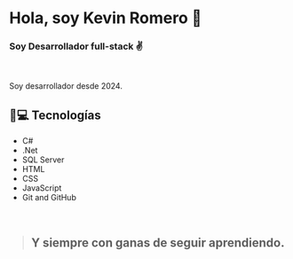 
# Hola, soy Kevin Romero 👋

### Soy Desarrollador full-stack ✌️
<!--
**KevinSRDev/KevinSRDev** is a ✨ _special_ ✨ repository because its `README.md` (this file) appears on your GitHub profile.

Here are some ideas to get you started:

- 🔭 I’m currently working on ...
- 🌱 I’m currently learning ...
- 👯 I’m looking to collaborate on ...
- 🤔 I’m looking for help with ...
- 💬 Ask me about ...
- 📫 How to reach me: ...
- 😄 Pronouns: ...
- ⚡ Fun fact: ...
-->

<br/>

Soy desarrollador desde 2024.
## 👾💻 Tecnologías
+ C#
+ .Net
+ SQL Server
+ HTML
+ CSS
+ JavaScript
+ Git and GitHub
<br/>

>## Y siempre con ganas de seguir aprendiendo.
